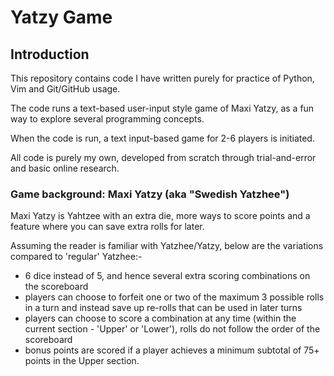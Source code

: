 # Yatzy Game
## Introduction
This repository contains code I have written purely for practice of Python, Vim and Git/GitHub usage.

The code runs a text-based user-input style game of Maxi Yatzy, as a fun way to explore several programming concepts.

When the code is run, a text input-based game for 2-6 players is initiated.

All code is purely my own, developed from scratch through trial-and-error and basic online research.


### Game background: Maxi Yatzy (aka "Swedish Yatzhee")
Maxi Yatzy is Yahtzee with an extra die, more ways to score points and a feature where you can save extra rolls for later.

Assuming the reader is familiar with Yatzhee/Yatzy, below are the variations compared to 'regular' Yatzhee:-
* 6 dice instead of 5, and hence several extra scoring combinations on the scoreboard
* players can choose to forfeit one or two of the maximum 3 possible rolls in a turn and instead save up re-rolls that can be used in later turns
* players can choose to score a combination at any time (within the current section - 'Upper' or 'Lower'), rolls do not follow the order of the scoreboard
* bonus points are scored if a player achieves a minimum subtotal of 75+ points in the Upper section.
